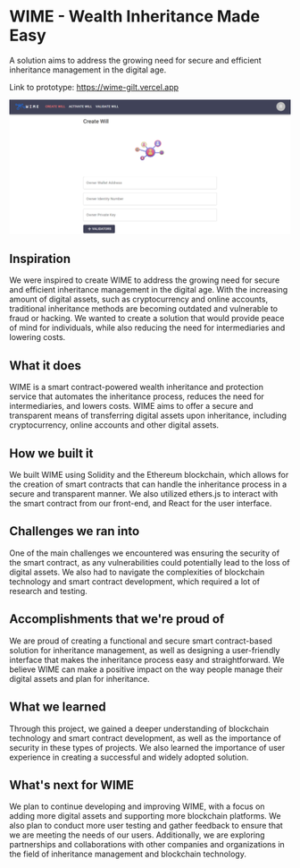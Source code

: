 # WIME - Wealth Inheritance Made Easy
A solution aims to address the growing need for secure and efficient inheritance management in the digital age.

Link to prototype: https://wime-gilt.vercel.app

<img src="./create-will.png" alt="Sea Game Interface" width="600"/>

## Inspiration
We were inspired to create WIME to address the growing need for secure and efficient inheritance management in the digital age. With the increasing amount of digital assets, such as cryptocurrency and online accounts, traditional inheritance methods are becoming outdated and vulnerable to fraud or hacking. We wanted to create a solution that would provide peace of mind for individuals, while also reducing the need for intermediaries and lowering costs.

## What it does
WIME is a smart contract-powered wealth inheritance and protection service that automates the inheritance process, reduces the need for intermediaries, and lowers costs. WIME aims to offer a secure and transparent means of transferring digital assets upon inheritance, including cryptocurrency, online accounts and other digital assets.

## How we built it
We built WIME using Solidity and the Ethereum blockchain, which allows for the creation of smart contracts that can handle the inheritance process in a secure and transparent manner. We also utilized ethers.js to interact with the smart contract from our front-end, and React for the user interface.

## Challenges we ran into
One of the main challenges we encountered was ensuring the security of the smart contract, as any vulnerabilities could potentially lead to the loss of digital assets. We also had to navigate the complexities of blockchain technology and smart contract development, which required a lot of research and testing.

## Accomplishments that we're proud of
We are proud of creating a functional and secure smart contract-based solution for inheritance management, as well as designing a user-friendly interface that makes the inheritance process easy and straightforward. We believe WIME can make a positive impact on the way people manage their digital assets and plan for inheritance.

## What we learned
Through this project, we gained a deeper understanding of blockchain technology and smart contract development, as well as the importance of security in these types of projects. We also learned the importance of user experience in creating a successful and widely adopted solution.

## What's next for WIME
We plan to continue developing and improving WIME, with a focus on adding more digital assets and supporting more blockchain platforms. We also plan to conduct more user testing and gather feedback to ensure that we are meeting the needs of our users. Additionally, we are exploring partnerships and collaborations with other companies and organizations in the field of inheritance management and blockchain technology.
